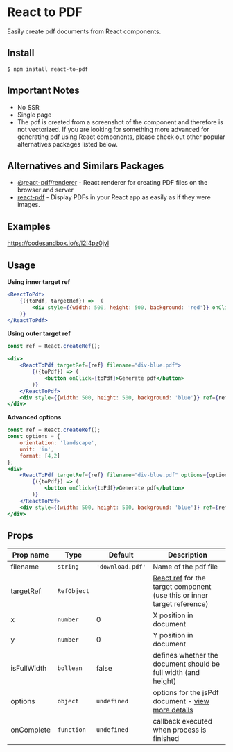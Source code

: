 # React to PDF

Easily create pdf documents from React components.

## Install

```
$ npm install react-to-pdf
```

## Important Notes

- No SSR
- Single page
- The pdf is created from a screenshot of the component and therefore is not vectorized. If you are looking for something more advanced for generating pdf using React components, please check out other popular alternatives packages listed below.

## Alternatives and Similars Packages

* [@react-pdf/renderer](https://www.npmjs.com/package/@react-pdf/renderer) - React renderer for creating PDF files on the browser and server
* [react-pdf](https://www.npmjs.com/package/react-pdf) - Display PDFs in your React app as easily as if they were images.


## Examples

https://codesandbox.io/s/l2l4pz0jyl

## Usage

**Using inner target ref**

```jsx
<ReactToPdf>
    {({toPdf, targetRef}) =>  (
        <div style={{width: 500, height: 500, background: 'red'}} onClick={toPdf} ref={targetRef}/>
    )}
</ReactToPdf>
```

**Using outer target ref**

```jsx
const ref = React.createRef();

<div>
    <ReactToPdf targetRef={ref} filename="div-blue.pdf">
        {({toPdf}) => (
            <button onClick={toPdf}>Generate pdf</button>
        )}
    </ReactToPdf>
    <div style={{width: 500, height: 500, background: 'blue'}} ref={ref}/>
</div>
```

**Advanced options**
```jsx
const ref = React.createRef();
const options = {
    orientation: 'landscape',
    unit: 'in',
    format: [4,2]
};
<div>
    <ReactToPdf targetRef={ref} filename="div-blue.pdf" options={options} x={.5} y={.5} isFullWidth={true}>
        {({toPdf}) => (
            <button onClick={toPdf}>Generate pdf</button>
        )}
    </ReactToPdf>
    <div style={{width: 500, height: 500, background: 'blue'}} ref={ref}/>
</div>
```

## Props

|Prop name        |Type               |Default            |Description
|-----------------|-------------------|-------------------|--------------------------------
|filename         | `string`          | `'download.pdf'`  | Name of the pdf file
|targetRef        | `RefObject`       |                   | [React ref](https://reactjs.org/docs/refs-and-the-dom.html) for the target component (use this or inner target reference)
|x                | `number`          |         0         | X position in document
|y                | `number`          |         0         | Y position in document
|isFullWidth      | `bollean`         |         false     | defines whether the document should be full width (and height)
|options          | `object`          |    `undefined`    | options for the jsPdf document - [view more details](https://rawgit.com/MrRio/jsPDF/master/docs/)
|onComplete       | `function`        |    `undefined`    | callback executed when process is finished